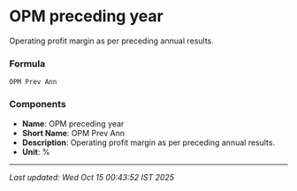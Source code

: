 # OPM preceding year
Operating profit margin as per preceding annual results.

### Formula
```text
OPM Prev Ann
```


### Components
- **Name**: OPM preceding year
- **Short Name**: OPM Prev Ann
- **Description**: Operating profit margin as per preceding annual results.
- **Unit**: %

---
*Last updated: Wed Oct 15 00:43:52 IST 2025*
